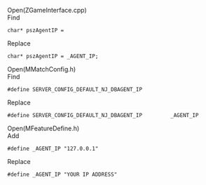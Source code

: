 Open(ZGameInterface.cpp) <br>
Find <br>

    char* pszAgentIP =
    
Replace <br>

    char* pszAgentIP = _AGENT_IP;

Open(MMatchConfig.h) <br>
Find <br>

    #define SERVER_CONFIG_DEFAULT_NJ_DBAGENT_IP	

Replace <br>

    #define SERVER_CONFIG_DEFAULT_NJ_DBAGENT_IP			_AGENT_IP


Open(MFeatureDefine.h) <br>
Add <br>

    #define _AGENT_IP "127.0.0.1"
    
Replace <br>

    #define _AGENT_IP "YOUR IP ADDRESS"
